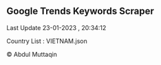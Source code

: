 

## Google Trends Keywords Scraper 
 
Last Update 23-01-2023 , 20:34:12

Country List :
VIETNAM.json



© Abdul Muttaqin 
